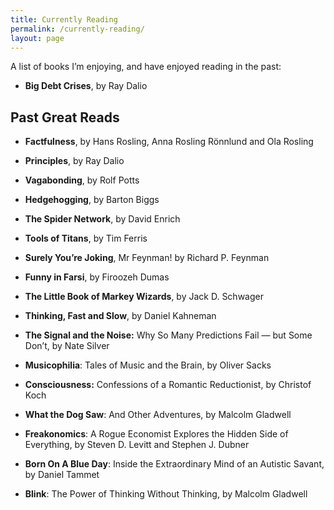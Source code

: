 ```yaml
---
title: Currently Reading
permalink: /currently-reading/
layout: page
---
```

A list of books I’m enjoying, and have enjoyed reading in the past:

  * **Big Debt Crises**, by Ray Dalio
  

## Past Great Reads

  * **Factfulness**, by Hans Rosling, Anna Rosling Rönnlund and Ola Rosling

  * **Principles**, by Ray Dalio  

  * **Vagabonding**, by Rolf Potts 

  * **Hedgehogging**, by Barton Biggs 

  * **The Spider Network**, by David Enrich

  * **Tools of Titans**, by Tim Ferris 

  * **Surely You’re Joking**, Mr Feynman! by Richard P. Feynman   

  * **Funny in Farsi**, by Firoozeh Dumas 

  * **The Little Book of Markey Wizards**, by Jack D. Schwager 

  * **Thinking, Fast and Slow**, by Daniel Kahneman  

  * **The Signal and the Noise:** Why So Many Predictions Fail — but Some Don’t,  by Nate Silver

  * **Musicophilia**: Tales of Music and the Brain,  by Oliver Sacks

  * **Consciousness:** Confessions of a Romantic Reductionist,  by Christof Koch

  * **What the Dog Saw**: And Other Adventures,  by Malcolm Gladwell

  * **Freakonomics**: A Rogue Economist Explores the Hidden Side of Everything, by Steven D. Levitt and Stephen J. Dubner

  * **Born On A Blue Day**: Inside the Extraordinary Mind of an Autistic Savant,  by Daniel Tammet

  * **Blink**: The Power of Thinking Without Thinking, by Malcolm Gladwell